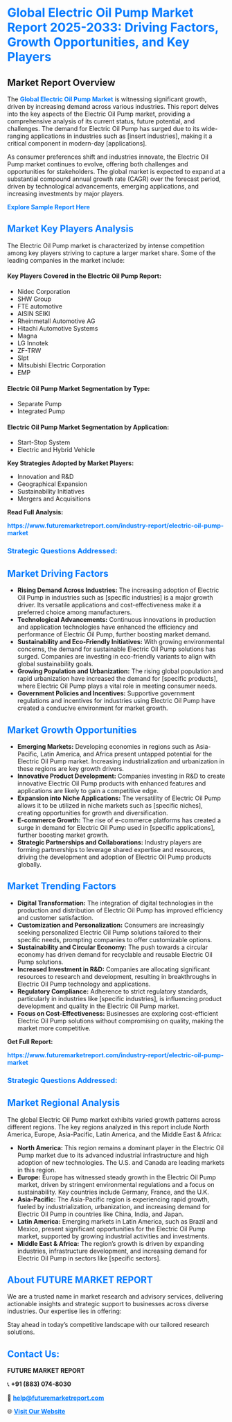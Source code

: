 <h1 style="color: #007BFF;">Global Electric Oil Pump Market Report 2025-2033: Driving Factors, Growth Opportunities, and Key Players</h1>

<section id="overview">
<h2>Market Report Overview</h2>
<p>The <a href="https://www.futuremarketreport.com/industry-report/electric-oil-pump-market" style="color: #007BFF; text-decoration: none;"><strong>Global Electric Oil Pump Market</strong></a> is witnessing significant growth, driven by increasing demand across various industries. This report delves into the key aspects of the Electric Oil Pump market, providing a comprehensive analysis of its current status, future potential, and challenges. The demand for Electric Oil Pump has surged due to its wide-ranging applications in industries such as [insert industries], making it a critical component in modern-day [applications].</p>
<p>As consumer preferences shift and industries innovate, the Electric Oil Pump market continues to evolve, offering both challenges and opportunities for stakeholders. The global market is expected to expand at a substantial compound annual growth rate (CAGR) over the forecast period, driven by technological advancements, emerging applications, and increasing investments by major players.</p>
</section>

<section id="overview">
<p><a href="https://www.futuremarketreport.com/request-sample/reportId=28349" style="color: #007BFF; text-decoration: none;"><strong>Explore Sample Report Here</strong></a></p>
</section>

<section id="key-players">
<h2 style="color: #007BFF;">Market Key Players Analysis</h2>
<p>The Electric Oil Pump market is characterized by intense competition among key players striving to capture a larger market share. Some of the leading companies in the market include:</p>
<h4>Key Players Covered in the Electric Oil Pump Report:</h4>
<ul><li>Nidec Corporation</li><li>SHW Group</li><li>FTE automotive</li><li>AISIN SEIKI</li><li>Rheinmetall Automotive AG</li><li>Hitachi Automotive Systems</li><li>Magna</li><li>LG Innotek</li><li>ZF-TRW</li><li>Slpt</li><li>Mitsubishi Electric Corporation</li><li>EMP</li></ul>
<h4>Electric Oil Pump Market Segmentation by Type:</h4>
<ul><li>Separate Pump</li><li>Integrated Pump</li></ul>

<h4>Electric Oil Pump Market Segmentation by Application:</h4>
<ul><li>Start-Stop System</li><li>Electric and Hybrid Vehicle</li></ul>
<p><strong>Key Strategies Adopted by Market Players:</strong></p>
<ul>
<li>Innovation and R&D</li>
<li>Geographical Expansion</li>
<li>Sustainability Initiatives</li>
<li>Mergers and Acquisitions</li>
</ul>
</section>

<section>
<p><strong>Read Full Analysis: </strong></p><a href="https://www.futuremarketreport.com/industry-report/electric-oil-pump-market" style="color: #007BFF; text-decoration: none;"><strong>https://www.futuremarketreport.com/industry-report/electric-oil-pump-market</strong></a>
<h3 style="color: #007BFF;">Strategic Questions Addressed:</h3>
</section>

<section id="driving-factors">
<h2 style="color: #007BFF;">Market Driving Factors</h2>
<ul>
<li><strong>Rising Demand Across Industries:</strong> The increasing adoption of Electric Oil Pump in industries such as [specific industries] is a major growth driver. Its versatile applications and cost-effectiveness make it a preferred choice among manufacturers.</li>
<li><strong>Technological Advancements:</strong> Continuous innovations in production and application technologies have enhanced the efficiency and performance of Electric Oil Pump, further boosting market demand.</li>
<li><strong>Sustainability and Eco-Friendly Initiatives:</strong> With growing environmental concerns, the demand for sustainable Electric Oil Pump solutions has surged. Companies are investing in eco-friendly variants to align with global sustainability goals.</li>
<li><strong>Growing Population and Urbanization:</strong> The rising global population and rapid urbanization have increased the demand for [specific products], where Electric Oil Pump plays a vital role in meeting consumer needs.</li>
<li><strong>Government Policies and Incentives:</strong> Supportive government regulations and incentives for industries using Electric Oil Pump have created a conducive environment for market growth.</li>
</ul>
</section>

<section id="growth-opportunities">
<h2 style="color: #007BFF;">Market Growth Opportunities</h2>
<ul>
<li><strong>Emerging Markets:</strong> Developing economies in regions such as Asia-Pacific, Latin America, and Africa present untapped potential for the Electric Oil Pump market. Increasing industrialization and urbanization in these regions are key growth drivers.</li>
<li><strong>Innovative Product Development:</strong> Companies investing in R&D to create innovative Electric Oil Pump products with enhanced features and applications are likely to gain a competitive edge.</li>
<li><strong>Expansion into Niche Applications:</strong> The versatility of Electric Oil Pump allows it to be utilized in niche markets such as [specific niches], creating opportunities for growth and diversification.</li>
<li><strong>E-commerce Growth:</strong> The rise of e-commerce platforms has created a surge in demand for Electric Oil Pump used in [specific applications], further boosting market growth.</li>
<li><strong>Strategic Partnerships and Collaborations:</strong> Industry players are forming partnerships to leverage shared expertise and resources, driving the development and adoption of Electric Oil Pump products globally.</li>
</ul>
</section>

<section id="trending-factors">
<h2 style="color: #007BFF;">Market Trending Factors</h2>
<ul>
<li><strong>Digital Transformation:</strong> The integration of digital technologies in the production and distribution of Electric Oil Pump has improved efficiency and customer satisfaction.</li>
<li><strong>Customization and Personalization:</strong> Consumers are increasingly seeking personalized Electric Oil Pump solutions tailored to their specific needs, prompting companies to offer customizable options.</li>
<li><strong>Sustainability and Circular Economy:</strong> The push towards a circular economy has driven demand for recyclable and reusable Electric Oil Pump solutions.</li>
<li><strong>Increased Investment in R&D:</strong> Companies are allocating significant resources to research and development, resulting in breakthroughs in Electric Oil Pump technology and applications.</li>
<li><strong>Regulatory Compliance:</strong> Adherence to strict regulatory standards, particularly in industries like [specific industries], is influencing product development and quality in the Electric Oil Pump market.</li>
<li><strong>Focus on Cost-Effectiveness:</strong> Businesses are exploring cost-efficient Electric Oil Pump solutions without compromising on quality, making the market more competitive.</li>
</ul>
</section>

<section>
<p><strong>Get Full Report: </strong></p><a href="https://www.futuremarketreport.com/industry-report/electric-oil-pump-market" style="color: #007BFF; text-decoration: none;"><strong>https://www.futuremarketreport.com/industry-report/electric-oil-pump-market</strong></a>
<h3 style="color: #007BFF;">Strategic Questions Addressed:</h3>
</section>


<section id="regional-analysis">
<h2 style="color: #007BFF;">Market Regional Analysis</h2>
<p>The global Electric Oil Pump market exhibits varied growth patterns across different regions. The key regions analyzed in this report include North America, Europe, Asia-Pacific, Latin America, and the Middle East & Africa:</p>
<ul>
<li><strong>North America:</strong> This region remains a dominant player in the Electric Oil Pump market due to its advanced industrial infrastructure and high adoption of new technologies. The U.S. and Canada are leading markets in this region.</li>
<li><strong>Europe:</strong> Europe has witnessed steady growth in the Electric Oil Pump market, driven by stringent environmental regulations and a focus on sustainability. Key countries include Germany, France, and the U.K.</li>
<li><strong>Asia-Pacific:</strong> The Asia-Pacific region is experiencing rapid growth, fueled by industrialization, urbanization, and increasing demand for Electric Oil Pump in countries like China, India, and Japan.</li>
<li><strong>Latin America:</strong> Emerging markets in Latin America, such as Brazil and Mexico, present significant opportunities for the Electric Oil Pump market, supported by growing industrial activities and investments.</li>
<li><strong>Middle East & Africa:</strong> The region’s growth is driven by expanding industries, infrastructure development, and increasing demand for Electric Oil Pump in sectors like [specific sectors].</li>
</ul>
</section>

<footer>
<h2 style="color: #007BFF;">About FUTURE MARKET REPORT</h2>
<p>We are a trusted name in market research and advisory services, delivering actionable insights and strategic support to businesses across diverse industries. Our expertise lies in offering:</p>

<p>Stay ahead in today’s competitive landscape with our tailored research solutions.</p>

<h2 style="color: #007BFF;">Contact Us:</h2>
<p><strong>FUTURE MARKET REPORT</strong></p>
<p>📞 <strong>+91 (883) 074-8030</strong></p>
<p>📧 <strong><a href="mailto:help@futuremarketreport.com" style="color: #007BFF;">help@futuremarketreport.com</a></strong></p>
<p>🌐 <strong><a href="https://www.futuremarketreport.com/" style="color: #007BFF;">Visit Our Website</a></strong></p>
</footer>